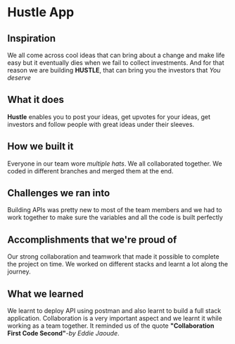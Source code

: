 # Hustle App

## Inspiration

We all come across cool ideas that can bring about a change and make life easy but it eventually dies when we fail to collect investments. And for that reason we are building **HUSTLE**, that can bring you the investors that _You deserve_

## What it does

**Hustle** enables you to post your ideas, get upvotes for your ideas, get investors and follow people with great ideas under their sleeves.

## How we built it

Everyone in our team wore _multiple hats_. We all collaborated together. We coded in different branches and merged them at the end.

## Challenges we ran into

Building APIs was pretty new to most of the team members and we had to work together to make sure the variables and all the code is built perfectly

## Accomplishments that we're proud of

Our strong collaboration and teamwork that made it possible to complete the project on time. We worked on different stacks and learnt a lot along the journey.

## What we learned

We learnt to deploy API using postman and also learnt to build a full stack application. Collaboration is a very important aspect and we learnt it while working as a team together. It reminded us of the quote **"Collaboration First Code Second"**-_by Eddie Jaoude_.
